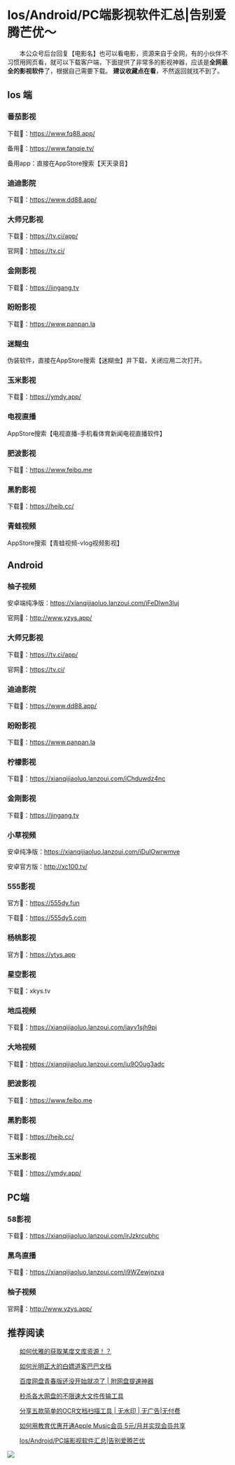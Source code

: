 <!--
 * @Author:longlee
 * @Date: 2022-01-29 18:57:48
 * @LastEditTime: 2022-01-29 21:02:02
 * @LastEditors: Please set LastEditors
 * @Description: 打开koroFileHeader查看配置 进行设置: https://github.com/OBKoro1/koro1FileHeader/wiki/%E9%85%8D%E7%BD%AE
 * @FilePath: /Code/Markdown 源代码/2022.01.29 影视神器/影视神器.md
-->

# Ios/Android/PC端影视软件汇总|告别爱腾芒优～

&emsp;&emsp;本公众号后台回复【电影名】也可以看电影，资源来自于全网，有的小伙伴不习惯用网页看，就可以下载客户端，下面提供了非常多的影视神器，应该是**全网最全的影视软件**了，根据自己需要下载。 **建议收藏点在看**，不然返回就找不到了。

## Ios 端

### 番茄影视

下载🔗：https://www.fq88.app/

备用🔗：https://www.fanqie.tv/

备用app：直接在AppStore搜索【天天录音】

### 迪迪影院

下载🔗：https://www.dd88.app/

### 大师兄影视

下载🔗：https://tv.ci/app/

官网🔗：https://tv.ci/

### 金刚影视

下载🔗：https://jingang.tv

### 盼盼影视

下载🔗：https://www.panpan.la

### 迷糊虫

伪装软件，直接在AppStore搜索【迷糊虫】并下载，关闭应用二次打开。

### 玉米影视

下载🔗：https://ymdy.app/


### 电视直播

AppStore搜索【电视直播-手机看体育新闻电视直播软件】

### 肥波影视

下载🔗：https://www.feibo.me


### 黑豹影视

下载🔗：https://heib.cc/


### 青蛙视频

AppStore搜索【青蛙视频-vlog视频影视】

## Android

### 柚子视频

安卓端纯净版：https://xianqijiaoluo.lanzoui.com/iFeDlwn3luj

官网🔗：http://www.yzys.app/

### 大师兄影视

下载🔗：https://tv.ci/app/

官网🔗：https://tv.ci/

### 迪迪影院

下载🔗：https://www.dd88.app/

### 盼盼影视

下载🔗：https://www.panpan.la

### 柠檬影视

下载🔗：https://xianqijiaoluo.lanzoui.com/iChduwdz4nc

### 金刚影视

下载🔗：https://jingang.tv


### 小草视频

安卓纯净版：https://xianqijiaoluo.lanzoui.com/iDulOwrwmve

安卓官方版：http://xc100.tv/

### 555影视

官方🔗：https://555dy.fun

下载🔗：https://555dy5.com


### 杨桃影视

官方🔗：https://ytys.app

### 星空影视

下载🔗：xkys.tv

### 地瓜视频

下载🔗：https://xianqijiaoluo.lanzoui.com/iayv1sjh9pi

### 大地视频

下载🔗：https://xianqijiaoluo.lanzoui.com/iu9O0ug3adc

### 肥波影视

下载🔗：https://www.feibo.me

### 黑豹影视

下载🔗：https://heib.cc/

### 玉米影视

下载🔗：https://ymdy.app/

## PC端

### 58影视

下载🔗：https://xianqijiaoluo.lanzoui.com/irJzkrcubhc

### 黑鸟直播

下载🔗：https://xianqijiaoluo.lanzoui.com/i9WZewjnzva

### 柚子视频

官网🔗：http://www.yzys.app/

## 推荐阅读


&emsp;&emsp;[如何优雅的获取某度文库资源！？](https://mp.weixin.qq.com/s?__biz=MzU1ODcwMDAwMw==&mid=2247487071&idx=1&sn=76ac1bc10433f746515162c783bcfeb9&chksm=fc23cad3cb5443c52ca979adc3c536edfc7a5176065cd11e4ad1026119a26972edd45f4f0bb5&token=1563072136&lang=zh_CN#rd)

&emsp;&emsp;[如何光明正大的白嫖道客巴巴文档](https://mp.weixin.qq.com/s?__biz=MzU1ODcwMDAwMw==&mid=2247487094&idx=1&sn=769c5cd532d961ea6b9265d8d137a7ad&chksm=fc23cafacb5443ec82deeb15afa7777a8cca41bab91c204044c85cb91fa9931a6150d5a5fb3a&token=1719314948&lang=zh_CN#rd)

&emsp;&emsp;[百度网盘青春版还没开始就凉了 | 附网盘提速神器](https://mp.weixin.qq.com/s?__biz=MzU1ODcwMDAwMw==&mid=2247486955&idx=1&sn=9850555c2872764ffe7a3c8eafa9a5a0&chksm=fc23c967cb544071b79194e8cebcfa68e0bc8b214c4ec4400e884751b95273ff0d0d34688db2&token=1563072136&lang=zh_CN#rd)

&emsp;&emsp;[秒杀各大网盘的不限速大文件传输工具](https://mp.weixin.qq.com/s?__biz=MzU1ODcwMDAwMw==&mid=2247487122&idx=1&sn=65ebf73f7218b481eaf8a7075e593c61&chksm=fc23ca1ecb544308fa362e5b0d224cfac61c893f7af7230c95d813ed55e83ac3810506a7624a&token=1719314948&lang=zh_CN#rd)

&emsp;&emsp;[分享五款简单的OCR文档扫描工具 | 无水印 | 无广告|无付费](https://mp.weixin.qq.com/s?__biz=MzU1ODcwMDAwMw==&mid=2247486805&idx=1&sn=2e4e481760a733c1ec10af7e1ba97496&chksm=fc23c9d9cb5440cfb705532f2b9aea836475624cfe3294baf08679938dda7c573d3e5623bfb2&token=1563072136&lang=zh_CN#rd)

&emsp;&emsp;[如何用教育优惠开通Apple Music会员 5元/月并实现会员共享](https://mp.weixin.qq.com/s?__biz=MzU1ODcwMDAwMw==&mid=2247486916&idx=1&sn=c53881d2ed09264f6342ad3772bf6c93&chksm=fc23c948cb54405e9034b5fa8b815f45afb3464d095ab81e5da8aec116f2c0a3a357b0866b89&token=1563072136&lang=zh_CN#rd)


&emsp;&emsp;[Ios/Android/PC端影视软件汇总|告别爱腾芒优](https://mp.weixin.qq.com/s?__biz=MzU1ODcwMDAwMw==&mid=2247487194&idx=1&sn=0293522f4f58c813b888a343ab752133&chksm=fc23ca56cb544340b3bbed77ff8cede1e4b34078e76d8cab098259be676d987871f5827deaa8&token=1719314948&lang=zh_CN#rd)

![](https://mmbiz.qpic.cn/sz_mmbiz_png/WefE7OF5zK9m9wbpQHiarJ1Zbt1eyKDfWEUmt6YHowBicSb5fIpr9q5AvWvK6xqJEDTs4vxqLicCeCg2sJiaZh7Ofg/0?wx_fmt=png)




